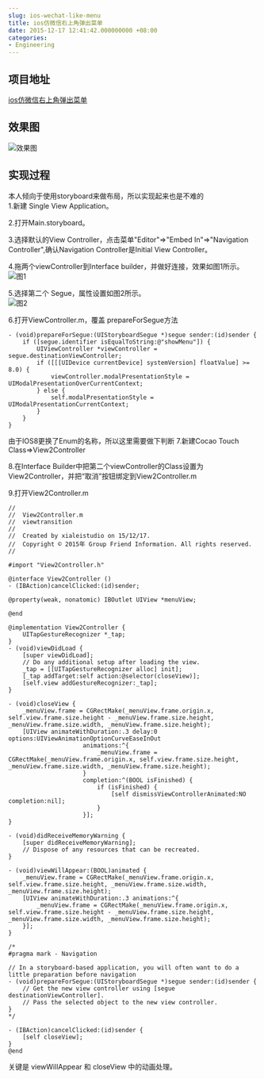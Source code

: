 ```yaml
---
slug: ios-wechat-like-menu
title: ios仿微信右上角弹出菜单
date: 2015-12-17 12:41:42.000000000 +08:00
categories:
- Engineering
---
```


## 项目地址
[ios仿微信右上角弹出菜单](https://github.com/xialeistudio/wechat-like-menu)
## 效果图
![效果图](https://og5r5kasb.qnssl.com/wp-content/uploads/2015/12/2.gif)
## 实现过程
本人倾向于使用storyboard来做布局，所以实现起来也是不难的   
1.新建 Single View Application。

2.打开Main.storyboard。

3.选择默认的View Controller，点击菜单"Editor"=>"Embed In"=>"Navigation Controller",确认Navigation Controller是Initial View Controller。

4.拖两个viewController到Interface builder，并做好连接，效果如图1所示。
![图1](https://og5r5kasb.qnssl.com/wp-content/uploads/2015/12/2.pic_.jpg)

5.选择第二个 Segue，属性设置如图2所示。   
![图2](https://og5r5kasb.qnssl.com/wp-content/uploads/2015/12/4.pic_.jpg)

6.打开ViewController.m，覆盖 prepareForSegue方法

```object-c
- (void)prepareForSegue:(UIStoryboardSegue *)segue sender:(id)sender {
    if ([segue.identifier isEqualToString:@"showMenu"]) {
        UIViewController *viewController = segue.destinationViewController;
        if ([[[UIDevice currentDevice] systemVersion] floatValue] >= 8.0) {
            viewController.modalPresentationStyle = UIModalPresentationOverCurrentContext;
        } else {
            self.modalPresentationStyle = UIModalPresentationCurrentContext;
        }
    }
}
```

由于IOS8更换了Enum的名称，所以这里需要做下判断
7.新建Cocao Touch Class=>View2Controller

8.在Interface Builder中把第二个viewController的Class设置为View2Controller，并把“取消”按钮绑定到View2Controller.m

9.打开View2Controller.m

```object-c
//
//  View2Controller.m
//  viewtransition
//
//  Created by xialeistudio on 15/12/17.
//  Copyright © 2015年 Group Friend Information. All rights reserved.
//

#import "View2Controller.h"

@interface View2Controller ()
- (IBAction)cancelClicked:(id)sender;

@property(weak, nonatomic) IBOutlet UIView *menuView;

@end

@implementation View2Controller {
    UITapGestureRecognizer *_tap;
}
- (void)viewDidLoad {
    [super viewDidLoad];
    // Do any additional setup after loading the view.
    _tap = [[UITapGestureRecognizer alloc] init];
    [_tap addTarget:self action:@selector(closeView)];
    [self.view addGestureRecognizer:_tap];
}

- (void)closeView {
    _menuView.frame = CGRectMake(_menuView.frame.origin.x, self.view.frame.size.height - _menuView.frame.size.height, _menuView.frame.size.width, _menuView.frame.size.height);
    [UIView animateWithDuration:.3 delay:0 options:UIViewAnimationOptionCurveEaseInOut
                     animations:^{
                         _menuView.frame = CGRectMake(_menuView.frame.origin.x, self.view.frame.size.height, _menuView.frame.size.width, _menuView.frame.size.height);
                     }
                     completion:^(BOOL isFinished) {
                         if (isFinished) {
                             [self dismissViewControllerAnimated:NO completion:nil];
                         }
                     }];
}

- (void)didReceiveMemoryWarning {
    [super didReceiveMemoryWarning];
    // Dispose of any resources that can be recreated.
}

- (void)viewWillAppear:(BOOL)animated {
    _menuView.frame = CGRectMake(_menuView.frame.origin.x, self.view.frame.size.height, _menuView.frame.size.width, _menuView.frame.size.height);
    [UIView animateWithDuration:.3 animations:^{
        _menuView.frame = CGRectMake(_menuView.frame.origin.x, self.view.frame.size.height - _menuView.frame.size.height, _menuView.frame.size.width, _menuView.frame.size.height);
    }];
}

/*
#pragma mark - Navigation

// In a storyboard-based application, you will often want to do a little preparation before navigation
- (void)prepareForSegue:(UIStoryboardSegue *)segue sender:(id)sender {
    // Get the new view controller using [segue destinationViewController].
    // Pass the selected object to the new view controller.
}
*/

- (IBAction)cancelClicked:(id)sender {
    [self closeView];
}
@end
```

关键是 viewWillAppear 和 closeView 中的动画处理。